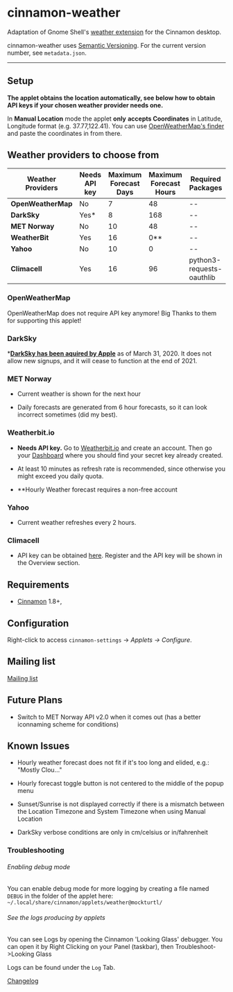 # cinnamon-weather

Adaptation of Gnome Shell's [weather extension](https://github.com/simon04/gnome-shell-extension-weather) for the Cinnamon desktop.

cinnamon-weather uses [Semantic Versioning](http://semver.org/).  For the current version number, see `metadata.json`.  

----

## Setup

**The applet obtains the location automatically, see below how to obtain API keys if your chosen weather provider needs one.**

In **Manual Location** mode the applet **only** **accepts Coordinates** in Latitude, Longitude format (e.g. 37.77,122.41). You can use [OpenWeatherMap's finder](https://openweathermap.org/find) and paste the coordinates in from there.

## Weather providers to choose from

| Weather Providers  | Needs API key | **Maximum Forecast Days** | **Maximum Forecast Hours** | Required Packages         |
| ------------------ | ------------- | ------------------------- | -------------------------- | ------------------------- |
| **OpenWeatherMap** | No            | 7                         | 48                         | --                        |
| **DarkSky**        | Yes*          | 8                         | 168                        | --                        |
| **MET Norway**     | No            | 10                        | 48                         | --                        |
| **WeatherBit**     | Yes           | 16                        | 0**                        | --                        |
| **Yahoo**          | No            | 10                        | 0                          | --                        |
| **Climacell**      | Yes           | 16                        | 96                         | python3-requests-oauthlib |

### OpenWeatherMap

OpenWeatherMap does not require API key anymore! Big Thanks to them for supporting this applet!

### DarkSky

***[DarkSky has been aquired by Apple](https://blog.darksky.net/dark-sky-has-a-new-home/)** as of March 31, 2020. It does not allow new signups, and it will cease to function at the end of 2021.

### MET Norway

* Current weather is shown for the next hour

* Daily forecasts are generated from 6 hour forecasts, so it can look incorrect sometimes (did my best).

### Weatherbit.io

* **Needs API key.** Go to [Weatherbit.io](https://www.weatherbit.io/account/create) and create an account. Then go your [Dashboard](https://www.weatherbit.io/account/dashboard) where you should find your secret key already created.

* At least 10 minutes as refresh rate is recommended, since otherwise you might exceed you daily quota.

* **Hourly Weather forecast requires a non-free account

### Yahoo

* Current weather refreshes every 2 hours.

### Climacell

* API key can be obtained [here](https://developer.climacell.co/sign-up). Register and the API key will be shown in the Overview section.



## Requirements

* [Cinnamon](https://github.com/linuxmint/Cinnamon) 1.8+, 

## Configuration

Right-click to access `cinnamon-settings` -> _Applets -> Configure_.

## Mailing list

[Mailing list](http://groups.google.com/group/cinnamon-weather)

## Future Plans

* Switch to MET Norway API v2.0 when it comes out (has a better iconnaming scheme for conditions)

## Known Issues

* Hourly weather forecast does not fit if it's too long and elided, e.g.: "Mostly Clou..."

* Hourly forecast toggle button is not centered to the middle of the popup menu

* Sunset/Sunrise is not displayed correctly if there is a mismatch between the Location Timezone and System Timezone when using Manual Location

* DarkSky verbose conditions are only in cm/celsius or in/fahrenheit

### Troubleshooting

###### Enabling debug mode

You can enable debug mode for more logging by creating a file named ```DEBUG``` in the folder of the applet here: ```~/.local/share/cinnamon/applets/weather@mockturtl/```

###### See the logs producing by applets

You can see Logs by opening the Cinnamon 'Looking Glass' debugger. You can open it by Right Clicking on your Panel (taskbar), then Troubleshoot->Looking Glass

Logs can be found under the ```Log``` Tab.

[Changelog](https://github.com/linuxmint/cinnamon-spices-applets/blob/master/weather%40mockturtl/CHANGELOG.md)
